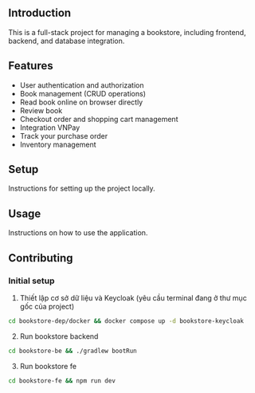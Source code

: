 [//]: # (![Production]&#40;https://github.com/thainguyencoffee/bookstore-full-stack/actions/workflows/production-stage-deployment.yml/badge.svg&#41;)
## Introduction
This is a full-stack project for managing a bookstore, including frontend, backend, and database integration.

## Features
- User authentication and authorization
- Book management (CRUD operations)
- Read book online on browser directly
- Review book
- Checkout order and shopping cart management
- Integration VNPay
- Track your purchase order
- Inventory management

## Setup
Instructions for setting up the project locally.

## Usage
Instructions on how to use the application.

## Contributing
### Initial setup
1. Thiết lập cơ sở dữ liệu và Keycloak (yêu cầu terminal đang ở thư mục gốc của project)
```bash
cd bookstore-dep/docker && docker compose up -d bookstore-keycloak
```
2. Run bookstore backend
```bash
cd bookstore-be && ./gradlew bootRun
```
3. Run bookstore fe
```bash
cd bookstore-fe && npm run dev
```
